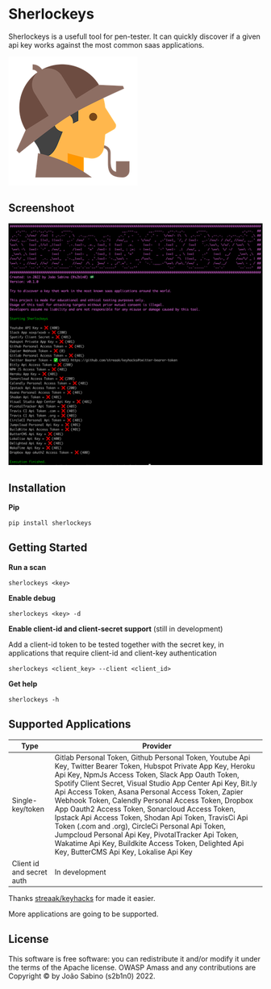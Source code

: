 # Sherlockeys
Sherlockeys is a usefull tool for pen-tester. It can quickly discover if a given api key works against the most common saas applications.

![Sherlockeys](/assets/sherlockeys-256.png)
## Screenshoot ##

![Screenshot](/assets/screenshot.png)

## Installation ##

**Pip**

```
pip install sherlockeys
```

## Getting Started ##
**Run a scan**

```
sherlockeys <key>
```

**Enable debug**

```
sherlockeys <key> -d
```

**Enable client-id and client-secret support** (still in development)

Add a client-id token to be tested together with the secret key, in applications that require client-id and client-key authentication

```
sherlockeys <client_key> --client <client_id>
```
**Get help**

```
sherlockeys -h
```

## Supported Applications ##


| Type		                    | Provider    |
|---------------------------|------------------|
| Single-key/token          | Gitlab Personal Token, Github Personal Token, Youtube Api Key, Twitter Bearer Token, Hubspot Private App Key, Heroku Api Key, NpmJs Access Token, Slack App Oauth Token, Spotify Client Secret, Visual Studio App Center Api Key, Bit.ly Api Access Token, Asana Personal Access Token, Zapier Webhook Token, Calendly Personal Access Token, Dropbox App Oauth2 Access Token, Sonarcloud Access Token, Ipstack Api Access Token, Shodan Api Token, TravisCi Api Token (.com and .org), CircleCi Personal Api Token, Jumpcloud Personal Api Key, PivotalTracker Api Token, Wakatime Api Key, Buildkite Access Token, Delighted Api Key, ButterCMS Api Key, Lokalise Api Key   					| 
| Client id and secret auth | In development   | 

Thanks [streaak/keyhacks](https://github.com/streaak/keyhacks) for made it easier.

More applications are going to be supported.

## License ##
This software is free software: you can redistribute it and/or modify it under the terms of the Apache license. OWASP Amass and any contributions are Copyright © by João Sabino (s2b1n0) 2022.
